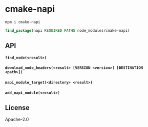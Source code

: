 # cmake-napi

```
npm i cmake-napi
```

```cmake
find_package(napi REQUIRED PATHS node_modules/cmake-napi)
```

## API

#### `find_node(<result>)`

#### `download_node_headers(<result> [VERSION <version>] [DESTINATION <path>])`

#### `napi_module_target(<directory> <result>)`

#### `add_napi_module(<result>)`

## License

Apache-2.0
